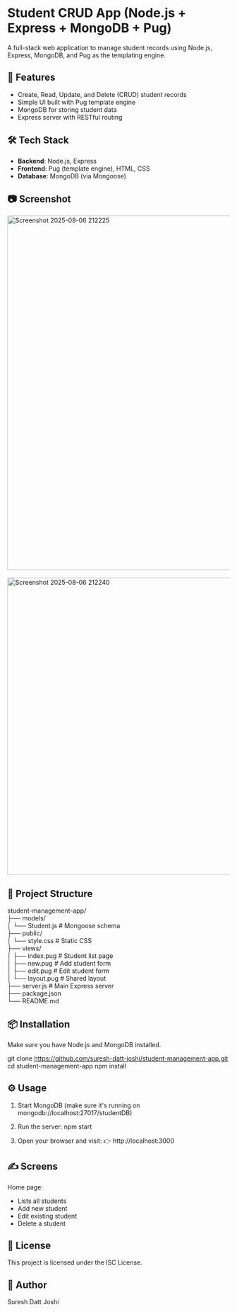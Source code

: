 # Student CRUD App (Node.js + Express + MongoDB + Pug)

A full-stack web application to manage student records using Node.js, Express, MongoDB, and Pug as the templating engine.

## 🚀 Features

- Create, Read, Update, and Delete (CRUD) student records
- Simple UI built with Pug template engine
- MongoDB for storing student data
- Express server with RESTful routing

## 🛠️ Tech Stack

- **Backend**: Node.js, Express
- **Frontend**: Pug (template engine), HTML, CSS
- **Database**: MongoDB (via Mongoose)

## 📷 Screenshot
<img width="1868" height="801" alt="Screenshot 2025-08-06 212225" src="https://github.com/user-attachments/assets/b2adaec2-7702-4ba5-b880-0560e1c9db6a" />
<br />
<br />
<img width="1625" height="672" alt="Screenshot 2025-08-06 212240" src="https://github.com/user-attachments/assets/e939b969-3d8b-4b15-b6d2-256301ee175f" />

## 📁 Project Structure

student-management-app/<br />
├── models/<br />
│ └── Student.js # Mongoose schema<br />
├── public/<br />
│ └── style.css # Static CSS<br />
├── views/<br />
│ ├── index.pug # Student list page<br />
│ ├── new.pug # Add student form<br />
│ ├── edit.pug # Edit student form<br />
│ └── layout.pug # Shared layout<br />
├── server.js # Main Express server<br />
├── package.json<br />
└── README.md<br />

## 📦 Installation

Make sure you have Node.js and MongoDB installed.

git clone https://github.com/suresh-datt-joshi/student-management-app.git
cd student-management-app
npm install

## ⚙️ Usage
1. Start MongoDB (make sure it's running on mongodb://localhost:27017/studentDB)

2. Run the server: npm start

3. Open your browser and visit:
👉 http://localhost:3000

## ✍️ Screens
Home page: 
+ Lists all students
+ Add new student
+ Edit existing student
+ Delete a student

## 📄 License
This project is licensed under the ISC License.

## 🙌 Author
Suresh Datt Joshi
